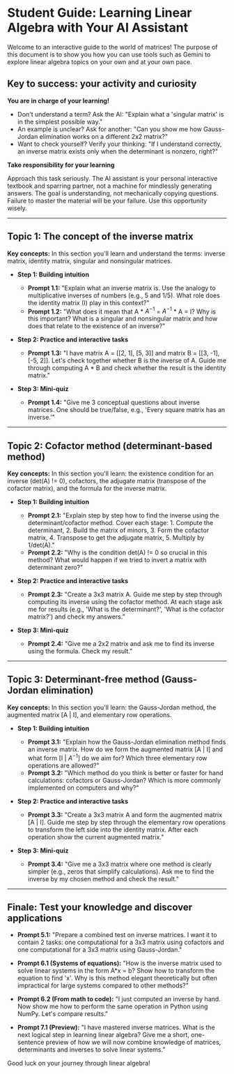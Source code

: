 # Student Guide: Learning Linear Algebra with Your AI Assistant

Welcome to an interactive guide to the world of matrices! The purpose of this document is to show you how you can use tools such as Gemini to explore linear algebra topics on your own and at your own pace.

## Key to success: your activity and curiosity

**You are in charge of your learning!**

* Don't understand a term? Ask the AI: "Explain what a 'singular matrix' is in the simplest possible way."
* An example is unclear? Ask for another: "Can you show me how Gauss-Jordan elimination works on a different 2x2 matrix?"
* Want to check yourself? Verify your thinking: "If I understand correctly, an inverse matrix exists only when the determinant is nonzero, right?"

**Take responsibility for your learning**

Approach this task seriously. The AI assistant is your personal interactive textbook and sparring partner, not a machine for mindlessly generating answers. The goal is understanding, not mechanically copying questions. Failure to master the material will be your failure. Use this opportunity wisely.

---

## Topic 1: The concept of the inverse matrix

**Key concepts:** In this section you'll learn and understand the terms: inverse matrix, identity matrix, singular and nonsingular matrices.

* **Step 1: Building intuition**
    * **Prompt 1.1:** "Explain what an inverse matrix is. Use the analogy to multiplicative inverses of numbers (e.g., 5 and 1/5). What role does the identity matrix (I) play in this context?"
    * **Prompt 1.2:** "What does it mean that A * $A^{-1}$ = $A^{-1}$ * A = I? Why is this important? What is a singular and nonsingular matrix and how does that relate to the existence of an inverse?"

* **Step 2: Practice and interactive tasks**
    * **Prompt 1.3:** "I have matrix A = [[2, 1], [5, 3]] and matrix B = [[3, -1], [-5, 2]]. Let's check together whether B is the inverse of A. Guide me through computing A * B and check whether the result is the identity matrix."

* **Step 3: Mini-quiz**
    * **Prompt 1.4:** "Give me 3 conceptual questions about inverse matrices. One should be true/false, e.g., 'Every square matrix has an inverse.'"

---

## Topic 2: Cofactor method (determinant-based method)

**Key concepts:** In this section you'll learn: the existence condition for an inverse (det(A) != 0), cofactors, the adjugate matrix (transpose of the cofactor matrix), and the formula for the inverse matrix.

* **Step 1: Building intuition**
    * **Prompt 2.1:** "Explain step by step how to find the inverse using the determinant/cofactor method. Cover each stage: 1. Compute the determinant, 2. Build the matrix of minors, 3. Form the cofactor matrix, 4. Transpose to get the adjugate matrix, 5. Multiply by 1/det(A)."
    * **Prompt 2.2:** "Why is the condition det(A) != 0 so crucial in this method? What would happen if we tried to invert a matrix with determinant zero?"

* **Step 2: Practice and interactive tasks**
    * **Prompt 2.3:** "Create a 3x3 matrix A. Guide me step by step through computing its inverse using the cofactor method. At each stage ask me for results (e.g., 'What is the determinant?', 'What is the cofactor matrix?') and check my answers."

* **Step 3: Mini-quiz**
    * **Prompt 2.4:** "Give me a 2x2 matrix and ask me to find its inverse using the formula. Check my result."

---

## Topic 3: Determinant-free method (Gauss-Jordan elimination)

**Key concepts:** In this section you'll learn: the Gauss-Jordan method, the augmented matrix [A | I], and elementary row operations.

* **Step 1: Building intuition**
    * **Prompt 3.1:** "Explain how the Gauss-Jordan elimination method finds an inverse matrix. How do we form the augmented matrix [A | I] and what form [I | $A^{-1}$] do we aim for? Which three elementary row operations are allowed?"
    * **Prompt 3.2:** "Which method do you think is better or faster for hand calculations: cofactors or Gauss-Jordan? Which is more commonly implemented on computers and why?"

* **Step 2: Practice and interactive tasks**
    * **Prompt 3.3:** "Create a 3x3 matrix A and form the augmented matrix [A | I]. Guide me step by step through the elementary row operations to transform the left side into the identity matrix. After each operation show the current augmented matrix."

* **Step 3: Mini-quiz**
    * **Prompt 3.4:** "Give me a 3x3 matrix where one method is clearly simpler (e.g., zeros that simplify calculations). Ask me to find the inverse by my chosen method and check the result."

---

## Finale: Test your knowledge and discover applications

* **Prompt 5.1:** "Prepare a combined test on inverse matrices. I want it to contain 2 tasks: one computational for a 3x3 matrix using cofactors and one computational for a 3x3 matrix using Gauss-Jordan."

* **Prompt 6.1 (Systems of equations):** "How is the inverse matrix used to solve linear systems in the form A*x = b? Show how to transform the equation to find 'x'. Why is this method elegant theoretically but often impractical for large systems compared to other methods?"
* **Prompt 6.2 (From math to code):** "I just computed an inverse by hand. Now show me how to perform the same operation in Python using NumPy. Let's compare results."

* **Prompt 7.1 (Preview):** "I have mastered inverse matrices. What is the next logical step in learning linear algebra? Give me a short, one-sentence preview of how we will now combine knowledge of matrices, determinants and inverses to solve linear systems."

Good luck on your journey through linear algebra!
